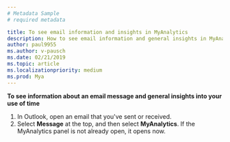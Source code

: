 ```yaml
---
# Metadata Sample
# required metadata

title: To see email information and insights in MyAnalytics
description: How to see email information and general insights in MyAnalytics 
author: paul9955
ms.author: v-pausch
ms.date: 02/21/2019
ms.topic: article
ms.localizationpriority: medium 
ms.prod: Mya
---
```


**To see information about an email message and general insights into your use of time**

1. In Outlook, open an email that you've sent or received.
2. Select **Message** at the top, and then select **MyAnalytics**. If the MyAnalytics panel is not already open, it opens now.